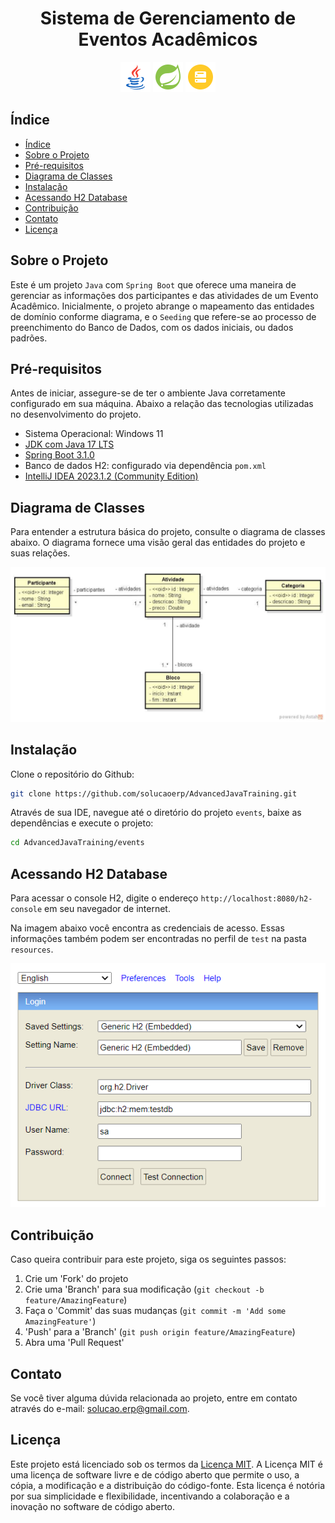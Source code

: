 <div align="center">
  <h1>Sistema de Gerenciamento de Eventos Acadêmicos</h1>
  <img src="https://github.com/solucaoerp/AdvancedJavaTraining/blob/main/events/assets/image/icon48_java.png" alt="Java">
  <img src="https://github.com/solucaoerp/AdvancedJavaTraining/blob/main/events/assets/image/icon48_spring.png" alt="Spring">
  <img src="https://github.com/solucaoerp/AdvancedJavaTraining/blob/main/events/assets/image/icon48_h2database.png" alt="H2Database">
</div>

## Índice

- [Índice](#índice)
- [Sobre o Projeto](#sobre-o-projeto)
- [Pré-requisitos](#pré-requisitos)
- [Diagrama de Classes](#diagrama-de-classes)
- [Instalação](#instalação)
- [Acessando H2 Database](#acessando-h2-database)
- [Contribuição](#contribuição)
- [Contato](#contato)
- [Licença](#licença)

## Sobre o Projeto

Este é um projeto `Java` com `Spring Boot` que oferece uma maneira de gerenciar as informações dos participantes e das atividades de um Evento Acadêmico. Inicialmente, o projeto abrange o mapeamento das entidades de domínio conforme diagrama, e o `Seeding` que refere-se ao processo de preenchimento do Banco de Dados, com os dados iniciais, ou dados padrões.

## Pré-requisitos

Antes de iniciar, assegure-se de ter o ambiente Java corretamente configurado em sua máquina. Abaixo a relação das tecnologias utilizadas no desenvolvimento do projeto.

- Sistema Operacional: Windows 11
- [JDK com Java 17 LTS](https://www.azul.com/downloads/?version=java-17-lts&os=windows&architecture=x86-64-bit&package=jdk#zulu)
- [Spring Boot 3.1.0](https://start.spring.io/)
- Banco de dados H2: configurado via dependência `pom.xml`
- [IntelliJ IDEA 2023.1.2 (Community Edition)](https://www.jetbrains.com/idea/download/other.html)

## Diagrama de Classes

Para entender a estrutura básica do projeto, consulte o diagrama de classes abaixo. O diagrama fornece uma visão geral das entidades do projeto e suas relações.

<div align="center">
  <img src="https://github.com/solucaoerp/AdvancedJavaTraining/blob/main/events/assets/image/use-case-diagram.png" alt="Diagrama de Classes">
</div>

## Instalação

Clone o repositório do Github:

```sh
git clone https://github.com/solucaoerp/AdvancedJavaTraining.git
```

Através de sua IDE, navegue até o diretório do projeto `events`, baixe as dependências e execute o projeto:

```sh
cd AdvancedJavaTraining/events
```

## Acessando H2 Database

Para acessar o console H2, digite o endereço `http://localhost:8080/h2-console` em seu navegador de internet.

Na imagem abaixo você encontra as credenciais de acesso. Essas informações também podem ser encontradas no perfil de `test` na pasta `resources`. 

<div align="center">
  <img src="https://github.com/solucaoerp/AdvancedJavaTraining/blob/main/events/assets/image/h2-database.png" alt="Tela de Login do H2 Database">
</div>

## Contribuição

Caso queira contribuir para este projeto, siga os seguintes passos:

1. Crie um 'Fork' do projeto
2. Crie uma 'Branch' para sua modificação (`git checkout -b feature/AmazingFeature`)
3. Faça o 'Commit' das suas mudanças (`git commit -m 'Add some AmazingFeature'`)
4. 'Push' para a 'Branch' (`git push origin feature/AmazingFeature`)
5. Abra uma 'Pull Request'

## Contato

Se você tiver alguma dúvida relacionada ao projeto, entre em contato através do e-mail: solucao.erp@gmail.com.

## Licença

Este projeto está licenciado sob os termos da [Licença MIT](https://opensource.org/licenses/MIT). A Licença MIT é uma licença de software livre e de código aberto que permite o uso, a cópia, a modificação e a distribuição do código-fonte. Esta licença é notória por sua simplicidade e flexibilidade, incentivando a colaboração e a inovação no software de código aberto.
